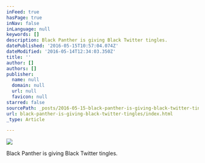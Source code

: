 ```yaml
---
inFeed: true
hasPage: true
inNav: false
inLanguage: null
keywords: []
description: Black Panther is giving Black Twitter tingles.
datePublished: '2016-05-15T10:57:04.074Z'
dateModified: '2016-05-14T12:34:03.350Z'
title: ''
author: []
authors: []
publisher:
  name: null
  domain: null
  url: null
  favicon: null
starred: false
sourcePath: _posts/2016-05-15-black-panther-is-giving-black-twitter-tingles.md
url: black-panther-is-giving-black-twitter-tingles/index.html
_type: Article

---
```

![](https://the-grid-user-content.s3-us-west-2.amazonaws.com/929abf74-8837-482b-adc9-bc35dec7885b.png)

Black Panther is giving Black Twitter tingles.